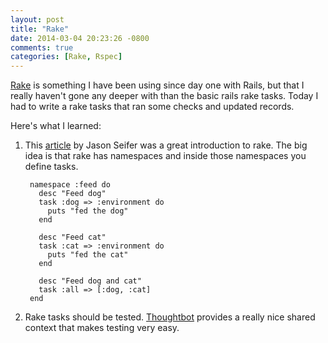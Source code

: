 ```yaml
---
layout: post
title: "Rake"
date: 2014-03-04 20:23:26 -0800
comments: true
categories: [Rake, Rspec]
---
```


[Rake](http://rake.rubyforge.org/) is something I have been using since day one with Rails, but that I really haven't gone any deeper with than the basic rails rake tasks. Today I had to write a rake tasks that ran some checks and updated records.

Here's what I learned:

1. This [article](http://jasonseifer.com/2010/04/06/rake-tutorial) by Jason Seifer was a great introduction to rake. The big idea is that rake has namespaces and inside those namespaces you define tasks. 

        namespace :feed do
          desc "Feed dog" 
          task :dog => :environment do
            puts "fed the dog"
          end

          desc "Feed cat"
          task :cat => :environment do 
            puts "fed the cat"
          end

          desc "Feed dog and cat"
          task :all => [:dog, :cat]
        end

2. Rake tasks should be tested. [Thoughtbot](http://robots.thoughtbot.com/test-rake-tasks-like-a-boss) provides a really nice shared context that makes testing very easy. 